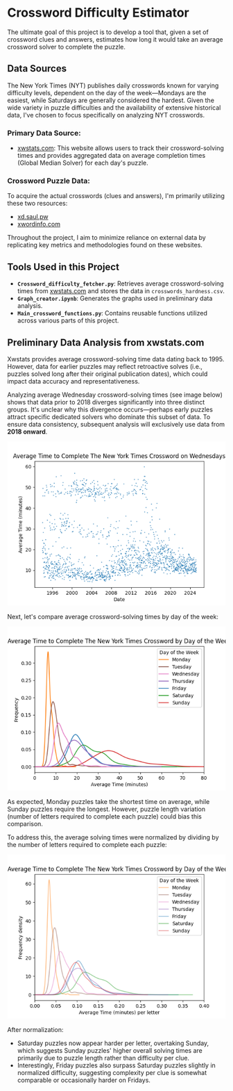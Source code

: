 # Crossword Difficulty Estimator

The ultimate goal of this project is to develop a tool that, given a set of crossword clues and answers, estimates how long it would take an average crossword solver to complete the puzzle.

## Data Sources

The New York Times (NYT) publishes daily crosswords known for varying difficulty levels, dependent on the day of the week—Mondays are the easiest, while Saturdays are generally considered the hardest. Given the wide variety in puzzle difficulties and the availability of extensive historical data, I've chosen to focus specifically on analyzing NYT crosswords.

### Primary Data Source:
- [xwstats.com](https://xwstats.com/): This website allows users to track their crossword-solving times and provides aggregated data on average completion times (Global Median Solver) for each day's puzzle.

### Crossword Puzzle Data:
To acquire the actual crosswords (clues and answers), I'm primarily utilizing these two resources:
- [xd.saul.pw](https://xd.saul.pw/)
- [xwordinfo.com](https://www.xwordinfo.com/)

Throughout the project, I aim to minimize reliance on external data by replicating key metrics and methodologies found on these websites.

## Tools Used in this Project

- **`Crossword_difficulty_fetcher.py`**: Retrieves average crossword-solving times from [xwstats.com](https://xwstats.com/) and stores the data in `crosswords_hardness.csv`.
- **`Graph_creator.ipynb`**: Generates the graphs used in preliminary data analysis.
- **`Main_crossword_functions.py`**: Contains reusable functions utilized across various parts of this project.

## Preliminary Data Analysis from xwstats.com

Xwstats provides average crossword-solving time data dating back to 1995. However, data for earlier puzzles may reflect retroactive solves (i.e., puzzles solved long after their original publication dates), which could impact data accuracy and representativeness.

Analyzing average Wednesday crossword-solving times (see image below) shows that data prior to 2018 diverges significantly into three distinct groups. It's unclear why this divergence occurs—perhaps early puzzles attract specific dedicated solvers who dominate this subset of data. To ensure data consistency, subsequent analysis will exclusively use data from **2018 onward**.

![Average Wednesday Completion Times](Images/Average%20time%20to%20complete%20the%20crossword%20on%20Wednesdays.png)

Next, let's compare average crossword-solving times by day of the week:

![Average Time by Day of Week](Images/average_time_by_day.png)

As expected, Monday puzzles take the shortest time on average, while Sunday puzzles require the longest. However, puzzle length variation (number of letters required to complete each puzzle) could bias this comparison.

To address this, the average solving times were normalized by dividing by the number of letters required to complete each puzzle:

![Normalized Average Time per Letter](Images/crossword_time_per_letter_by_day.png)

After normalization:
- Saturday puzzles now appear harder per letter, overtaking Sunday, which suggests Sunday puzzles' higher overall solving times are primarily due to puzzle length rather than difficulty per clue.
- Interestingly, Friday puzzles also surpass Saturday puzzles slightly in normalized difficulty, suggesting complexity per clue is somewhat comparable or occasionally harder on Fridays.
